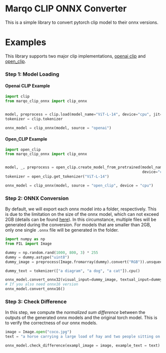 # Marqo CLIP ONNX Converter

This is a simple library to convert pytorch clip model to their onnx versions.


# Examples

This library supports two major clip implementations, [openai clip]() and [open_clip]().


### Step 1: Model Loading
#### Openai CLIP Example

```python
import clip
from marqo_clip_onnx import clip_onnx


model, preprocess = clip.load(model_name="ViT-L-14", device="cpu", jit=False)
tokenizer = clip.tokenizer

onnx_model = clip_onnx(model, source = "openai")
```
#### Open_CLIP Example
```python
import open_clip
from marqo_clip_onnx import clip_onnx


model, _, preprocess = open_clip.create_model_from_pretrained(model_name="ViT-L-14", pretrained="laion400m_e32",
                                                              device="cpu")
tokenizer = open_clip.get_tokenizer("ViT-L-14")

onnx_model = clip_onnx(model, source = "open_clip", device = "cpu")
```
### Step 2: ONNX Conversion

By default, we will export each onnx model into a folder, respectively. 
This is due to the limitation on the size of the onnx model, which can not exceed 2GB (details can be found [here](https://github.com/onnx/onnx/blob/main/docs/ExternalData.md)).
In this circumstance, multiple files will be generated during the conversion. For models that are smaller than 2GB, only one single
`.onnx` file will be generated in the folder. 

```python
import numpy as np
from PIL import Image

dummy = np.random.rand(1000, 800, 3) * 255
dummy = dummy.astype("uint8")
dummy_image = preprocess(Image.fromarray(dummy).convert("RGB")).unsqueeze(0).cpu()

dummy_text = tokenizer(["a diagram", "a dog", "a cat"]).cpu()

onnx_model.convert_onnx32(visual_input=dummy_image, textual_input=dummy_text, verbose=True)
# If you also need onnx16 version
onnx_model.convert_onnx16()
```
### Step 3: Check Difference

In this step, we compute the *normalized sum difference* between the outputs of the generated onnx models and the original torch model. This is to verify the
correctness of our onnx models.

```python
image = Image.open("coco.jpg")
text = "a horse carrying a large load of hay and two people sitting on it"

onnx_model.check_difference(exampl_image = image, example_text = text)
```